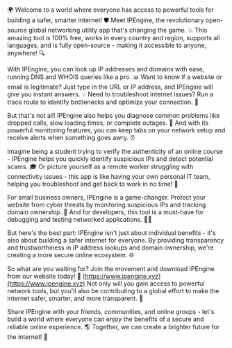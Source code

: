 🌍 Welcome to a world where everyone has access to powerful tools for building a safer, smarter internet! 🛡️ Meet IPEngine, the revolutionary open-source global networking utility app that's changing the game. 💥 This amazing tool is 100% free, works in every country and region, supports all languages, and is fully open-source - making it accessible to anyone, anywhere! 🔍

With IPEngine, you can look up IP addresses and domains with ease, running DNS and WHOIS queries like a pro. 📊 Want to know if a website or email is legitimate? Just type in the URL or IP address, and IPEngine will give you instant answers. 💡 Need to troubleshoot internet issues? Run a trace route to identify bottlenecks and optimize your connection. 🚀

But that's not all! IPEngine also helps you diagnose common problems like dropped calls, slow loading times, or complete outages. 🔧 And with its powerful monitoring features, you can keep tabs on your network setup and receive alerts when something goes awry. ⏰

Imagine being a student trying to verify the authenticity of an online course - IPEngine helps you quickly identify suspicious IPs and detect potential scams. 🎓 Or picture yourself as a remote worker struggling with connectivity issues - this app is like having your own personal IT team, helping you troubleshoot and get back to work in no time! 💼

For small business owners, IPEngine is a game-changer. Protect your website from cyber threats by monitoring suspicious IPs and tracking domain ownership. 🏢 And for developers, this tool is a must-have for debugging and testing networked applications. 👨‍💻

But here's the best part: IPEngine isn't just about individual benefits - it's also about building a safer internet for everyone. By providing transparency and trustworthiness in IP address lookups and domain ownership, we're creating a more secure online ecosystem. 🌐

So what are you waiting for? Join the movement and download IPEngine from our website today! 📲 [https://www.ipengine.xyz](https://www.ipengine.xyz) Not only will you gain access to powerful network tools, but you'll also be contributing to a global effort to make the internet safer, smarter, and more transparent. 💪

Share IPEngine with your friends, communities, and online groups - let's build a world where everyone can enjoy the benefits of a secure and reliable online experience. 🌎 Together, we can create a brighter future for the internet! 💫